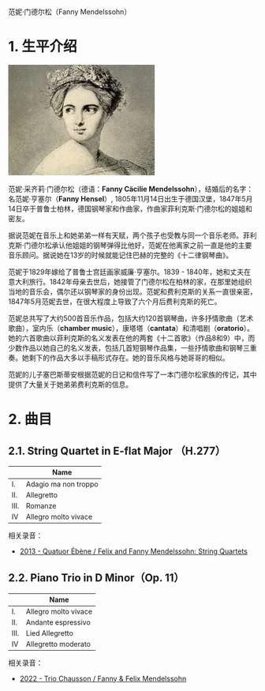 <section id="title">范妮·门德尔松（Fanny Mendelssohn）</section>

# 1. 生平介绍

![](2022-02-01-06-09-45.png)

范妮·采齐莉·门德尔松（德语：**Fanny Cäcilie Mendelssohn**），结婚后的名字：名范妮·亨塞尔（**Fanny Hensel**）, 1805年11月14日出生于德国汉堡，1847年5月14日卒于普鲁士柏林，德国钢琴家和作曲家，作曲家菲利克斯·门德尔松的姐姐和密友。

据说范妮在音乐上和她弟弟一样有天赋，两个孩子也受教与同一个音乐老师。菲利克斯·门德尔松承认他姐姐的钢琴弹得比他好，范妮在他离家之前一直是他的主要音乐顾问。据说她在13岁的时候就能记住巴赫的完整的《十二律钢琴曲》。

范妮于1829年嫁给了普鲁士宫廷画家威廉·亨塞尔。1839 - 1840年，她和丈夫在意大利旅行。1842年母亲去世后，她接管了门德尔松在柏林的家，在那里她组织当地的音乐会，偶尔还以钢琴家的身份出现。范妮和费利克斯的关系一直很亲密，1847年5月范妮去世，在很大程度上导致了六个月后费利克斯的死亡。

范妮总共写了大约500首音乐作品，包括大约120首钢琴曲，许多抒情歌曲（艺术歌曲），室内乐（**chamber music**），康塔塔（**cantata**）和清唱剧（**oratorio**）。她的六首歌曲以菲利克斯的名义发表在他的两套《十二首歌》（作品8和9）中，而少数作品以她自己的名义发表，包括几首短钢琴作品集，一些抒情歌曲和钢琴三重奏。她剩下的作品大多以手稿形式存在。她的音乐风格与她哥哥的相似。

范妮的儿子塞巴斯蒂安根据范妮的日记和信件写了一本门德尔松家族的传记，其中提供了大量关于她弟弟费利克斯的信息。

# 2. 曲目

## 2.1. String Quartet in E-flat Major （H.277）

|      | Name                 |
| ---- | -------------------- |
| I.   | Adagio ma non troppo |
| II.  | Allegretto           |
| III. | Romanze              |
| IV   | Allegro molto vivace |

相关录音：

* [2013 - Quatuor Ébène / Felix and Fanny Mendelssohn: String Quartets](https://music.apple.com/cn/album/felix-and-fanny-mendelssohn-string-quartets/732033356?l=en)

## 2.2. Piano Trio in D Minor（Op. 11）

|      | Name                 |
| ---- | -------------------- |
| I.   | Allegro molto vivace |
| II.  | Andante espressivo   |
| III. | Lied Allegretto      |
| IV   | Allegretto moderato  |

相关录音：

* [2022 - Trio Chausson / Fanny & Felix Mendelssohn](https://music.apple.com/cn/album/fanny-felix-mendelssohn/1601626107)
